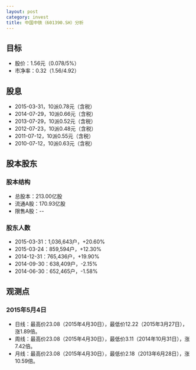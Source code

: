 ```yaml
---
layout: post
category: invest
title: 中国中铁（601390.SH）分析
---
```


## 目标 ##

- 股价：1.56元（0.078/5%）
- 市净率：0.32（1.56/4.92）

## 股息 ##

- 2015-03-31，10派0.78元（含税）
- 2014-07-29，10派0.66元（含税）
- 2013-07-29，10派0.52元（含税）
- 2012-07-23，10派0.48元（含税）
- 2011-07-12，10派0.55元（含税）
- 2010-07-12，10派0.63元（含税）

## 股本股东 ##

### 股本结构 ###

- 总股本：213.00亿股
- 流通A股：170.93亿股
- 限售A股：--

### 股东人数 ###

- 2015-03-31：1,036,643户，+20.60%
- 2015-03-24：859,594户，+12.30%
- 2014-12-31：765,436户，+19.90%
- 2014-09-30：638,409户，-2.15%
- 2014-06-30：652,465户，-1.58%

## 观测点 ##

### 2015年5月4日 ###

- 日线：最高价23.08（2015年4月30日），最低价12.22（2015年3月27日），涨1.89倍。
- 周线：最高价23.08（2015年4月30日），最低价3.11（2014年10月31日），涨7.42倍。
- 月线：最高价23.08（2015年4月30日），最低价2.18（2013年6月28日），涨10.59倍。
